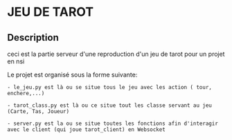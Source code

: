 # JEU DE TAROT
## Description
ceci est la partie serveur d'une reproduction d'un jeu de tarot pour un projet en nsi

Le projet est organisé sous la forme suivante:

    - le_jeu.py est là ou se situe tous le jeu avec les action ( tour, enchere,...)

    - tarot_class.py est là ou ce situe tout les classe servant au jeu (Carte, Tas, Joueur)
    
    - server.py est la ou se situe toutes les fonctions afin d'interagir avec le client (qui joue tarot_client) en Websocket